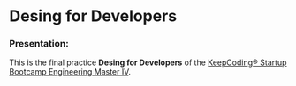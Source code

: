 # Desing for Developers
### Presentation:
This is the final practice **Desing for Developers** of the [KeepCoding® Startup Bootcamp Engineering Master IV](https://keepcoding.io/en/).
